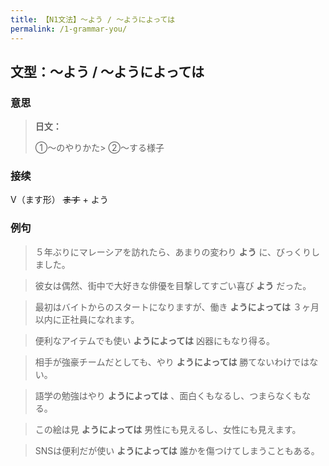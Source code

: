 ```yaml
---
title: 【N1文法】〜よう / 〜ようによっては
permalink: /1-grammar-you/
---
```


## 文型：〜よう / 〜ようによっては

### 意思

> **日文：**
> 
> ①〜のやりかた> ②〜する様子

### 接续

V（ます形） ~~ます~~ \+ よう

### 例句

> ５年ぶりにマレーシアを訪れたら、あまりの変わり **よう** に、びっくりしました。

> 彼女は偶然、街中で大好きな俳優を目撃してすごい喜び **よう** だった。

> 最初はバイトからのスタートになりますが、働き **ようによっては** ３ヶ月以内に正社員になれます。

> 便利なアイテムでも使い **ようによっては** 凶器にもなり得る。

> 相手が強豪チームだとしても、やり **ようによっては** 勝てないわけではない。

> 語学の勉強はやり **ようによっては** 、面白くもなるし、つまらなくもなる。

> この絵は見 **ようによっては** 男性にも見えるし、女性にも見えます。

> SNSは便利だが使い **ようによっては** 誰かを傷つけてしまうこともある。


